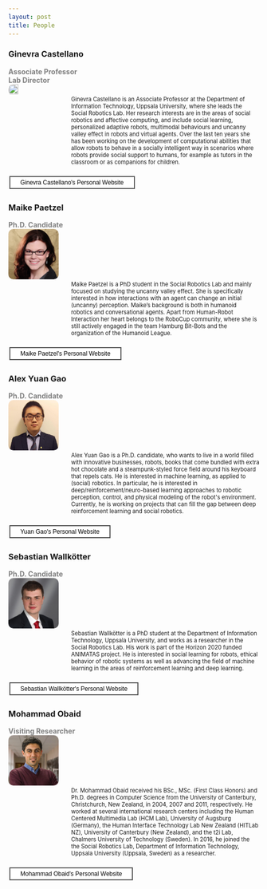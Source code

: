 ```yaml
---
layout: post
title: People
---
```

<style>
.iconDetails {
	display:inline-block; 
	width:20%;
    	height:20%;
	max-height:150px;
	max-width:150px; 
} 

.container {
    width:100%;
    height:24%;
}
h4 {
    margin:0px;
}
.button {
    background-color: #4CAF50; /* Green */
    border: none;
    color: white;
    padding: 4px 20px;
    text-align: center;
    text-decoration: none;
    display: inline-block;
    font-size: 12px;
    margin: 4px 2px;
    -webkit-transition-duration: 0.4s; /* Safari */
    transition-duration: 0.4s;
    cursor: pointer;
}

.green {
    background-color: white; 
    color: black; 
    border: 2px solid #4CAF50;
}

.green:hover {
    background-color: #4CAF50;
    color: white;
}

.blue {
    background-color: white; 
    color: black; 
    border: 2px solid #008CBA;
}

.blue:hover {
    background-color: #008CBA;
    color: white;
}

.red {
    background-color: white; 
    color: black; 
    border: 2px solid #f44336;
}

.red:hover {
    background-color: #f44336;
    color: white;
}

.gray {
    background-color: white;
    color: black;
    border: 2px solid #e7e7e7;
}

.gray:hover {background-color: #e7e7e7;}

.black {
    background-color: white;
    color: black;
    border: 2px solid #555555;
}

.black:hover {
    background-color: #555555;
    color: white;
}
</style>

<script>
function toggleAbstract(btn) {
    var x = btn.nextElementSibling;
    if (x.innerHTML === "") {
        x.innerHTML = x.getAttribute("text");
    } else {
        x.innerHTML = "";
    }
}
</script>

<h3> Ginevra Castellano </h3>
<h4 style="color:grey"> Associate Professor </h4>
<h4 style="color:grey"> Lab Director </h4>
<div class='container'>
    <div>
		<img style="border-radius: 10px;" src='../images/people-ginevra.jpg' class='iconDetails'>
    </div>  
    <div style='margin-left:25%;'>
    <div style="font-size:.8em"> Ginevra Castellano is an Associate Professor at the Department of Information Technology, Uppsala University, where she leads the Social Robotics Lab. Her research interests are in the areas of social robotics and affective computing, and include social learning, personalized adaptive robots, multimodal behaviours and uncanny valley effect in robots and virtual agents. Over the last ten years she has been working on the development of computational abilities that allow robots to behave in a socially intelligent way in scenarios where robots provide social support to humans, for example as tutors in the classroom or as companions for children.</div>
    </div>
</div>
<br/>
<button class="button black" onclick="location.href='http://user.it.uu.se/~ginca820/'" type="button">
	Ginevra Castellano's Personal Website</button>

<h3> Maike Paetzel </h3>
<h4 style="color:grey">  Ph.D. Candidate </h4>
<div class='container'>
    <div>
		<img style="border-radius: 10px;" src='../images/people-maike.jpg' class='iconDetails'>
    </div>  
    <div style='margin-left:25%;'>
    <div style="font-size:.8em"> Maike Paetzel is a PhD student in the Social Robotics Lab and mainly focused on studying the uncanny valley effect. She is specifically interested in how interactions with an agent can change an initial (uncanny) perception. Maike’s background is both in humanoid robotics and conversational agents. Apart from Human-Robot Interaction her heart belongs to the RoboCup community, where she is still actively engaged in the team Hamburg Bit-Bots and the organization of the Humanoid League.</div>
    </div>
</div>
<br/>
<button class="button black" onclick="location.href='https://maike-paetzel.de/'" type="button">
	Maike Paetzel's Personal Website</button>

<h3> Alex Yuan Gao </h3>
<h4 style="color:grey">  Ph.D. Candidate </h4>
<div class='container'>
    <div>
		<img style="border-radius: 10px;" src='../images/people-alex.jpg' class='iconDetails'>
    </div>  
    <div style='margin-left:25%;'>
    <div style="font-size:.8em"> Alex Yuan Gao is a Ph.D. candidate, who wants to live in a world filled with innovative businesses, robots, books that come bundled with extra hot chocolate and a steampunk-styled force field around his keyboard that repels cats. He is interested in machine learning, as applied to (social) robotics. In particular, he is interested in deep/reinforcement/neuro-based learning approaches to robotic perception, control, and physical modeling of the robot's environment. Currently, he is working on projects that can fill the gap between deep reinforcement learning and social robotics.</div>
    </div>
</div>
<br/>
<button class="button black" onclick="location.href='https://yuangao.ai/'" type="button">
	Yuan Gao's Personal Website</button>

<h3>Sebastian Wallkötter</h3>
<h4 style="color:grey">  Ph.D. Candidate </h4>
<div class='container'>
    <div>
		<img style="border-radius: 10px;" src='../images/people-sebastian.jpg' class='iconDetails'>
    </div>  
    <div style='margin-left:25%;'>
    <div style="font-size:.8em"> Sebastian Wallkötter is a PhD student at the Department of Information Technology, Uppsala University, and works as a researcher in the Social Robotics Lab. His work is part of the Horizon 2020 funded ANIMATAS project. He is interested in social learning for robots, ethical behavior of robotic systems as well as advancing the field of machine learning in the areas of reinforcement learning and deep learning.</div>
    </div>
</div>

<br/>
<button class="button black" onclick="location.href='https://sebastian.wallkoetter.net'" type="button">
	Sebastian Wallkötter's Personal Website</button>

<h3>Mohammad Obaid</h3>
<h4 style="color:grey"> Visiting Researcher </h4>
<div class='container'>
    <div>
		<img style="border-radius: 10px;" src='../images/people-mohammad.jpg' class='iconDetails'>
    </div>  
    <div style='margin-left:25%;'>
    <div style="font-size:.8em"> Dr. Mohammad Obaid received his BSc., MSc. (First Class Honors) and Ph.D. degrees in Computer Science from the University of Canterbury, Christchurch, New Zealand, in 2004, 2007 and 2011, respectively. He worked at several international research centers including the Human Centered Multimedia Lab (HCM Lab), University of Augsburg (Germany), the Human Interface Technology Lab New Zealand (HITLab NZ), University of Canterbury (New Zealand), and the t2i Lab, Chalmers University of Technology (Sweden). In 2016, he joined the the Social Robotics Lab, Department of Information Technology, Uppsala University (Uppsala, Sweden) as a researcher.</div>
    </div>
</div>

<br/>
<button class="button black" onclick="location.href='https://http://t2i.se/mohammad-obaid/'" type="button">
	Mohammad Obaid's Personal Website</button>
